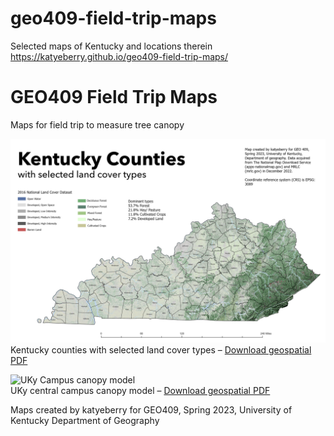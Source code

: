 # geo409-field-trip-maps
Selected maps of Kentucky and locations therein
https://katyeberry.github.io/geo409-field-trip-maps/
# GEO409 Field Trip Maps
Maps for field trip to measure tree canopy

![Kentucky Counties](Ky-landcover.jpg)   
Kentucky counties with selected land cover types – [Download geospatial PDF](Ky-landcover.pdf)

![UKy Campus canopy model](campus-canopy-model.jpg)   
UKy central campus canopy model – [Download geospatial PDF](campus-canopy-model.pdf)

Maps created by katyeberry for GEO409, Spring 2023, University of Kentucky Department of Geography
